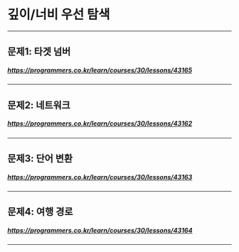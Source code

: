 # 깊이/너비 우선 탐색
----------
## 문제1: 타겟 넘버
##### <https://programmers.co.kr/learn/courses/30/lessons/43165>
----------
## 문제2: 네트워크
##### <https://programmers.co.kr/learn/courses/30/lessons/43162>
----------
## 문제3: 단어 변환
##### <https://programmers.co.kr/learn/courses/30/lessons/43163>
----------
## 문제4: 여행 경로
##### <https://programmers.co.kr/learn/courses/30/lessons/43164>
----------
